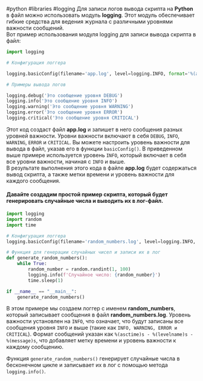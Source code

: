 #python #libraries #logging
Для записи логов вывода скрипта на **Python** в файл можно использовать модуль **logging**. Этот модуль обеспечивает гибкие средства для ведения журнала с различными уровнями важности сообщений.  
Вот пример использования модуля logging для записи вывода скрипта в файл:
```python
import logging

# Конфигурация логгера

logging.basicConfig(filename='app.log', level=logging.INFO, format='%(asctime)s - %(levelname)s - %(message)s')

# Примеры вывода логов

logging.debug('Это сообщение уровня DEBUG')
logging.info('Это сообщение уровня INFO')
logging.warning('Это сообщение уровня WARNING')
logging.error('Это сообщение уровня ERROR')
logging.critical('Это сообщение уровня CRITICAL')
```
Этот код создаст файл **app.log** и запишет в него сообщения разных уровней важности. Уровни важности включают в себя `DEBUG`, `INFO`, `WARNING`, `ERROR` и `CRITICAL`. Вы можете настроить уровень важности для вывода в файл, указав его в функции `basicConfig()`. В приведенном выше примере используется уровень `INFO`, который включает в себя все уровни важности, начиная с `INFO` и выше.  
В результате выполнения этого кода в файле **app.log** будет содержаться вывод скрипта, а также метки времени и уровень важности для каждого сообщения.
#### Давайте создадим простой пример скрипта, который будет генерировать случайные числа и выводить их в лог-файл.
```python
import logging
import random
import time

# Конфигурация логгера
logging.basicConfig(filename='random_numbers.log', level=logging.INFO, format='%(asctime)s - %(levelname)s - %(message)s')

# Функция для генерации случайных чисел и записи их в лог
def generate_random_numbers():
    while True:
        random_number = random.randint(1, 100)
        logging.info(f'Случайное число: {random_number}')
        time.sleep(1)

if __name__ == "__main__":
    generate_random_numbers()

```
В этом примере мы создаем логгер с именем **random_numbers**, который записывает сообщения в файл **random_numbers.log**. Уровень важности установлен на `INFO`, что означает, что будут записаны все сообщения уровня `INFO` и выше (такие как `INFO, WARNING, ERROR и CRITICAL`). Формат сообщений указан как `%(asctime)s - %(levelname)s - %(message)s`, что добавляет метку времени и уровень важности к каждому сообщению.

Функция `generate_random_numbers()` генерирует случайные числа в бесконечном цикле и записывает их в лог с помощью метода `logging.info()`.